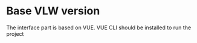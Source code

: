 # Base VLW version

The interface part is based on VUE. VUE CLI should be installed to run the project

